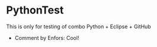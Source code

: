 PythonTest
==========

This is only for testing of combo Python + Eclipse + GitHub

- Comment by Enfors: Cool!
